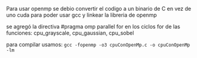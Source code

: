 Para usar openmp se debio convertir el codigo a un binario de C en vez de uno cuda para poder usar gcc y linkear la libreria de openmp 

se agregó la directiva #pragma omp parallel for en los ciclos for de las funciones:
cpu_grayscale, cpu_gaussian, cpu_sobel


para compilar usamos:
``
gcc -fopenmp -o3 cpuConOpenMp.c -o cpuConOpenMp -lm
``

